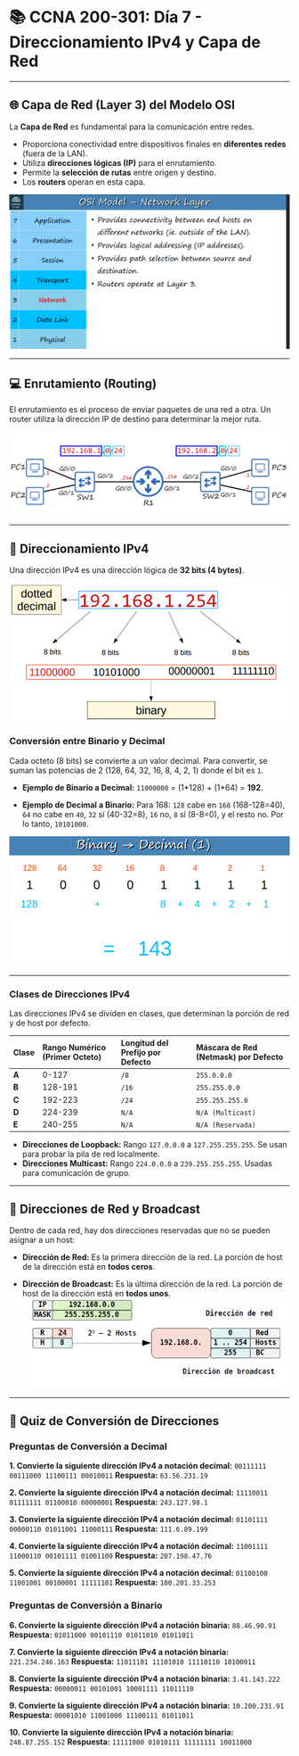 # 📚 CCNA 200-301: Día 7 - Direccionamiento IPv4 y Capa de Red

---

## 🌐 Capa de Red (Layer 3) del Modelo OSI

La **Capa de Red** es fundamental para la comunicación entre redes.

-   Proporciona conectividad entre dispositivos finales en **diferentes redes** (fuera de la LAN).
-   Utiliza **direcciones lógicas (IP)** para el enrutamiento.
-   Permite la **selección de rutas** entre origen y destino.
-   Los **routers** operan en esta capa.

![Modelo OSI con la Capa 3 resaltada](images/dia7/osi-model-layer3.png)

---

## 💻 Enrutamiento (Routing)

El enrutamiento es el proceso de enviar paquetes de una red a otra. Un router utiliza la dirección IP de destino para determinar la mejor ruta.

![Topología de red con un router](images/dia7/network-routing-topology.png)

---

## 🔢 Direccionamiento IPv4

Una dirección IPv4 es una dirección lógica de **32 bits (4 bytes)**.

![Estructura de una dirección IPv4](images/dia7/ipv4-address-structure.png)

### Conversión entre Binario y Decimal

Cada octeto (8 bits) se convierte a un valor decimal. Para convertir, se suman las potencias de 2 (128, 64, 32, 16, 8, 4, 2, 1) donde el bit es `1`.

-   **Ejemplo de Binario a Decimal:** `11000000` = (1\*128) + (1\*64) = **192**.

-   **Ejemplo de Decimal a Binario:** Para 168: `128` cabe en `168` (168-128=40), `64` no cabe en `40`, `32` sí (40-32=8), `16` no, `8` sí (8-8=0), y el resto no. Por lo tanto, `10101000`.

![Ejemplos de conversión binaria a decimal](images/dia7/binary-decimal-conversion.png)

---

### Clases de Direcciones IPv4

Las direcciones IPv4 se dividen en clases, que determinan la porción de red y de host por defecto.

| Clase | Rango Numérico (Primer Octeto) | Longitud del Prefijo por Defecto | Máscara de Red (Netmask) por Defecto |
| :---- | :----------------------------- | :------------------------------- | :----------------------------------- |
| **A** | 0-127 | `/8` | `255.0.0.0` |
| **B** | 128-191 | `/16` | `255.255.0.0` |
| **C** | 192-223 | `/24` | `255.255.255.0` |
| **D** | 224-239 | `N/A` | `N/A (Multicast)` |
| **E** | 240-255 | `N/A` | `N/A (Reservada)` |

* **Direcciones de Loopback:** Rango `127.0.0.0` a `127.255.255.255`. Se usan para probar la pila de red localmente.
* **Direcciones Multicast:** Rango `224.0.0.0` a `239.255.255.255`. Usadas para comunicación de grupo.

---

## 📌 Direcciones de Red y Broadcast

Dentro de cada red, hay dos direcciones reservadas que no se pueden asignar a un host:

* **Dirección de Red:** Es la primera dirección de la red. La porción de host de la dirección está en **todos ceros**.

* **Dirección de Broadcast:** Es la última dirección de la red. La porción de host de la dirección está en **todos unos**.
    ![Dirección de broadcast con host en unos](images/dia7/red-broadcast.png)

---

## 🧠 Quiz de Conversión de Direcciones

### Preguntas de Conversión a Decimal

**1. Convierte la siguiente dirección IPv4 a notación decimal:**
`00111111 00111000 11100111 00010011`
**Respuesta:** `63.56.231.19`

**2. Convierte la siguiente dirección IPv4 a notación decimal:**
`11110011 01111111 01100010 00000001`
**Respuesta:** `243.127.98.1`

**3. Convierte la siguiente dirección IPv4 a notación decimal:**
`01101111 00000110 01011001 11000111`
**Respuesta:** `111.6.89.199`

**4. Convierte la siguiente dirección IPv4 a notación decimal:**
`11001111 11000110 00101111 01001100`
**Respuesta:** `207.198.47.76`

**5. Convierte la siguiente dirección IPv4 a notación decimal:**
`01100100 11001001 00100001 11111101`
**Respuesta:** `100.201.33.253`

### Preguntas de Conversión a Binario

**6. Convierte la siguiente dirección IPv4 a notación binaria:**
`88.46.90.91`
**Respuesta:** `01011000 00101110 01011010 01011011`

**7. Convierte la siguiente dirección IPv4 a notación binaria:**
`221.234.246.163`
**Respuesta:** `11011101 11101010 11110110 10100011`

**8. Convierte la siguiente dirección IPv4 a notación binaria:**
`3.41.143.222`
**Respuesta:** `00000011 00101001 10001111 11011110`

**9. Convierte la siguiente dirección IPv4 a notación binaria:**
`10.200.231.91`
**Respuesta:** `00001010 11001000 11100111 01011011`

**10. Convierte la siguiente dirección IPv4 a notación binaria:**
`248.87.255.152`
**Respuesta:** `11111000 01010111 11111111 10011000`